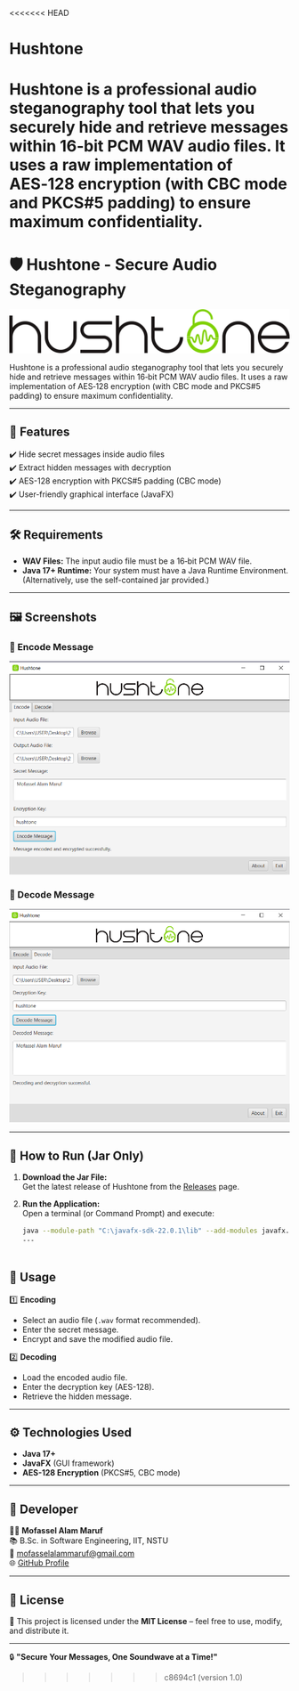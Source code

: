 <<<<<<< HEAD
# Hushtone
Hushtone is a professional audio steganography tool that lets you securely hide and retrieve messages within 16‑bit PCM WAV audio files. It uses a raw implementation of AES‑128 encryption (with CBC mode and PKCS#5 padding) to ensure maximum confidentiality.
=======
# 🛡️ Hushtone - Secure Audio Steganography  

![Hushtone Logo](logo.png)  

Hushtone is a professional audio steganography tool that lets you securely hide and retrieve messages within 16‑bit PCM WAV audio files. It uses a raw implementation of AES‑128 encryption (with CBC mode and PKCS#5 padding) to ensure maximum confidentiality.

---

## 📌 Features  
✔️ Hide secret messages inside audio files  
✔️ Extract hidden messages with decryption  
✔️ AES-128 encryption with PKCS#5 padding (CBC mode)  
✔️ User-friendly graphical interface (JavaFX)   

---
## 🛠️ Requirements

- **WAV Files:** The input audio file must be a 16‑bit PCM WAV file.
- **Java 17+ Runtime:** Your system must have a Java Runtime Environment.  
  (Alternatively, use the self-contained jar provided.)

---

## 🖼️ Screenshots  

### 🔹 Encode Message  
![Encoding Screenshot](encode.png)  

### 🔹 Decode Message  
![Decoding Screenshot](decode.png)  

---

## 🚀 How to Run (Jar Only)

1. **Download the Jar File:**  
   Get the latest release of Hushtone from the [Releases](https://github.com/YourRepo/Hushtone/releases) page.

2. **Run the Application:**  
   Open a terminal (or Command Prompt) and execute:
   ```sh
   java --module-path "C:\javafx-sdk-22.0.1\lib" --add-modules javafx.controls,javafx.fxml -jar Hushtone.jar
   ---
   


## 🎯 Usage  

1️⃣ **Encoding**  
   - Select an audio file (`.wav` format recommended).  
   - Enter the secret message.  
   - Encrypt and save the modified audio file.  

2️⃣ **Decoding**  
   - Load the encoded audio file.  
   - Enter the decryption key (AES-128).  
   - Retrieve the hidden message.  

---

## ⚙️ Technologies Used  

- **Java 17+**  
- **JavaFX** (GUI framework)  
- **AES-128 Encryption** (PKCS#5, CBC mode)  

---
## 👤 Developer  

👨‍💻 **Mofassel Alam Maruf**  
📚 B.Sc. in Software Engineering, IIT, NSTU  
📧 [mofasselalammaruf@gmail.com](mailto:mofasselalammaruf@gmail.com)  
🌐 [GitHub Profile](https://github.com/10Maruf)  

---

## 📜 License  
📝 This project is licensed under the **MIT License** – feel free to use, modify, and distribute it.  

---



🔒 **"Secure Your Messages, One Soundwave at a Time!"**  
>>>>>>> c8694c1 (version 1.0)
